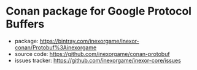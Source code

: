 # Conan package for Google Protocol Buffers

  * package: https://bintray.com/inexorgame/inexor-conan/Protobuf%3Ainexorgame
  * source code: https://github.com/inexorgame/conan-protobuf
  * issues tracker: https://github.com/inexorgame/inexor-core/issues
